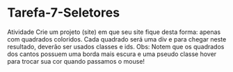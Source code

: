 # Tarefa-7-Seletores
Atividade     Crie um projeto (site) em que seu site fique desta forma: apenas com quadrados coloridos.  Cada quadrado será uma div e para chegar neste resultado, deverão ser usados classes e ids.  Obs: Notem que os quadrados dos cantos possuem uma borda mais escura e uma pseudo classe hover para trocar sua cor quando passamos o mouse!
